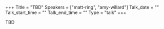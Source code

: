 +++
Title = "TBD"
Speakers = ["matt-ring", "amy-willard"]
Talk_date = ""
Talk_start_time = ""
Talk_end_time = ""
Type = "talk"
+++

TBD